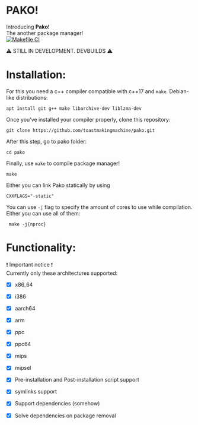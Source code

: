 # PAKO!

Introducing **Pako!**  
The another package manager!  
[![Makefile CI](https://github.com/toastmakingmachine/pako/actions/workflows/makefile.yml/badge.svg?branch=main)](https://github.com/toastmakingmachine/pako/actions/workflows/makefile.yml)  

:warning: STILL IN DEVELOPMENT. DEVBUILDS :warning: 

# Installation:
For this you need a c++ compiler compatible with c++17 and ```make```. 
Debian-like distributions:
```
apt install git g++ make libarchive-dev liblzma-dev
```
Once you've installed your compiler properly, clone this repository:
```
git clone https://github.com/toastmakingmachine/pako.git
```
After this step, go to pako folder:
```
cd pako
```
Finally, use ``make`` to compile package manager!
```
make
```
Either you can link Pako statically by using
```
CXXFLAGS="-static"
```
 
You can use ``-j`` flag to specify the  amount of cores to use while compilation. Either you can use all of them:
```
 make -j{nproc}
```

# Functionality:
:exclamation: Important notice :exclamation:  
Currently only these architectures supported:  
- [x] x86_64
- [x] i386
- [x] aarch64
- [x] arm
- [x] ppc
- [x] ppc64
- [x] mips
- [x] mipsel  
  
- [x] Pre-installation and Post-installation script support
- [X]  symlinks support
- [X] Support dependencies (somehow)
- [X] Solve dependencies on package removal



